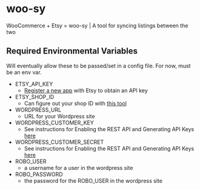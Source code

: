 # woo-sy
WooCommerce + Etsy = woo-sy | A tool for syncing listings between the two

## Required Environmental Variables

Will eventually allow these to be passed/set in a config file. For now, must be an env var.

- ETSY_API_KEY
    - [Register a new app](https://www.etsy.com/developers/documentation/getting_started/register) with Etsy to obtain an API key
- ETSY_SHOP_ID
    - Can figure out your shop ID with [this tool](https://app.cartrover.com/get_etsy_shop_id.php)
- WORDPRESS_URL
    - URL for your Wordpress site
- WORDPRESS_CUSTOMER_KEY
    - See instructions for Enabling the REST API and Generating API Keys [here](https://docs.woocommerce.com/document/woocommerce-rest-api/)
- WORDPRESS_CUSTOMER_SECRET
    - See instructions for Enabling the REST API and Generating API Keys [here](https://docs.woocommerce.com/document/woocommerce-rest-api/)
- ROBO_USER
    - a username for a user in the wordpress site
- ROBO_PASSWORD
    - the password for the ROBO_USER in the wordpress site
